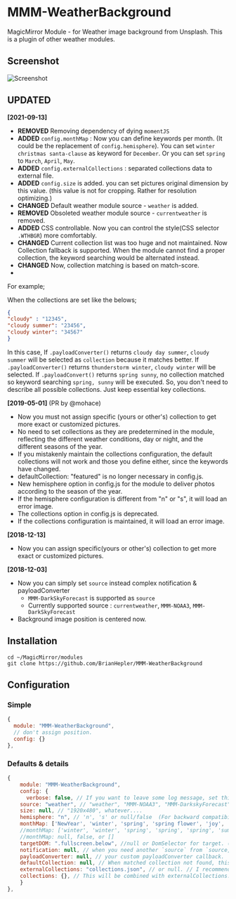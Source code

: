 # MMM-WeatherBackground
MagicMirror Module - for Weather image background from Unsplash. This is a plugin of other weather modules.

## Screenshot
![Screenshot](https://github.com/eouia/MMM-WeatherBackground/blob/master/scr.png?raw=true)


## UPDATED
**[2021-09-13]**
- **REMOVED** Removing dependency of dying `momentJS`
- **ADDED** `config.monthMap` : Now you can define keywords per month. (It could be the replacement of `config.hemisphere`). You can set `winter christmas santa-clause` as keyword for `December`. Or you can set `spring` to `March`, `April`, `May`.
- **ADDED** `config.externalCollections` : separated collections data to external file.
- **ADDED** `config.size` is added. you can set pictures original dimension by this value. (this value is not for cropping. Rather for resolution optimizing.)
- **CHANGED** Default weather module source - `weather` is added.
- **REMOVED** Obsoleted weather module source - `currentweather` is removed.
- **ADDED** CSS controllable. Now you can control the style(CSS selector `.WTHBGR`) more comfortably.
- **CHANGED** Current collection list was too huge and not maintained. Now Collection fallback is supported. When the module cannot find a proper collection, the keyword searching would be alternated instead.
- **CHANGED** Now, collection matching is based on match-score. 
- 
For example;

When the collections are set like the belows;
```json
{
"cloudy" : "12345",
"cloudy summer": "23456",
"cloudy winter": "34567"
}
```
In this case, If `.payloadConverter()` returns `cloudy day summer`, `cloudy summer` will be selected as `collection` because it matches better. If `.payloadConverter()` returns `thunderstorm winter`, `cloudy winter` will be selected. If `.payloadConvert()` returns `spring sunny`, no collection matched so keyword searching `spring, sunny` will be executed.
So, you don't need to describe all possible collections. Just keep essential key collections. 


**[2019-05-01]** (PR by @mohace)
- Now you must not assign specific (yours or other's) collection to get more exact or customized pictures.
- No need to set collections as they are predetermined in the module, reflecting the different weather conditions, day or night, and the different seasons of the year.
- If you mistakenly maintain the collections configuration, the default collections will not work and those you define either, since the keywords have changed.
- defaultCollection: "featured" is no longer necessary in config.js.
- New hemisphere option in config.js for the module to deliver photos according to the season of the year.
- If the hemisphere configuration is different from "n" or "s", it will load an error image.
- The collections option in config.js is deprecated.
- If the collections configuration is maintained, it will load an error image.

**[2018-12-13]**
- Now you can assign specific(yours or other's) collection to get more exact or customized pictures.

**[2018-12-03]**
- Now you can simply set `source` instead complex notification & payloadConverter
  - `MMM-DarkSkyForecast` is supported as `source`
  - Currently supported source : `currentweather`, `MMM-NOAA3`, `MMM-DarkSkyForecast`
- Background image position is centered now.


## Installation
```shell
cd ~/MagicMirror/modules
git clone https://github.com/BrianHepler/MMM-WeatherBackground
```

## Configuration
### Simple
```javascript
{
  module: "MMM-WeatherBackground",
  // don't assign position.
  config: {}
},
```
### Defaults & details
```js
{
	module: "MMM-WeatherBackground",
	config: {
	  verbose: false, // If you want to leave some log message, set this as true
    source: "weather", // "weather", "MMM-NOAA3", "MMM-DarkskyForecast".  If you want to use different source, manually set `notification` and `payloadConverter`
    size: null, // "1920x480", whatever....
    hemisphere: "n", // 'n', 's' or null/false  (For backward compatibility) // will be deprecated. use monthMap instead.
    monthMap: ['NewYear', 'winter', 'spring', 'spring flower', 'joy', 'summer rain', 'summer beach', 'summer vacation', 'autumn', 'autumn leaves', 'winter', 'christmas'], // set your custom keyword for each month.
    //monthMap: ['winter', 'winter', 'spring', 'spring', 'spring', 'summer', 'summer', 'summer', 'autumn', 'autumn', 'autumn', 'winter'],// 
    //monthMap: null, false, or []
    targetDOM: ".fullscreen.below", //null or DomSelector for target. (if null, weather will be targeted.)
    notification: null, // when you need another `source` from `source, modify this.
    payloadConverter: null, // your custom payloadConverter callback.
    defaultCollection: null, // When matched collection not found, this will be used.
    externalCollections: "collections.json", // or null. // I recommend you rename this file to prevent update-conflicts.
    collections: {}, // This will be combined with externalCollections. (For backward compatibility)
	}
},
```
